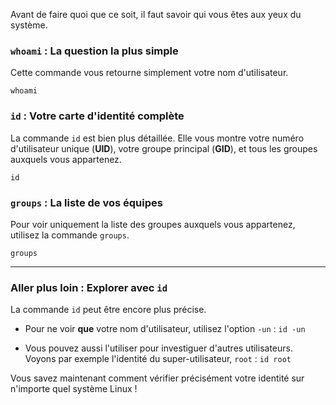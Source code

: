 Avant de faire quoi que ce soit, il faut savoir qui vous êtes aux yeux du système.

### `whoami` : La question la plus simple

Cette commande vous retourne simplement votre nom d'utilisateur.

`whoami`

### `id` : Votre carte d'identité complète

La commande `id` est bien plus détaillée. Elle vous montre votre numéro d'utilisateur unique (**UID**), votre groupe principal (**GID**), et tous les groupes auxquels vous appartenez.

`id`

### `groups` : La liste de vos équipes

Pour voir uniquement la liste des groupes auxquels vous appartenez, utilisez la commande `groups`.

`groups`

---
### Aller plus loin : Explorer avec `id`

La commande `id` peut être encore plus précise.

- Pour ne voir **que** votre nom d'utilisateur, utilisez l'option `-un` :
`id -un`

- Vous pouvez aussi l'utiliser pour investiguer d'autres utilisateurs. Voyons par exemple l'identité du super-utilisateur, `root` :
`id root`

Vous savez maintenant comment vérifier précisément votre identité sur n'importe quel système Linux !